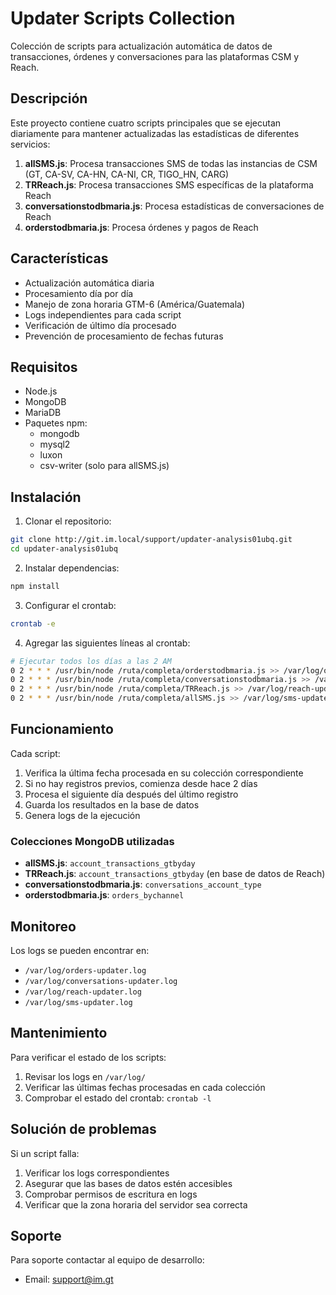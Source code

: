 # Updater Scripts Collection

Colección de scripts para actualización automática de datos de transacciones, órdenes y conversaciones para las plataformas CSM y Reach.

## Descripción

Este proyecto contiene cuatro scripts principales que se ejecutan diariamente para mantener actualizadas las estadísticas de diferentes servicios:

1. **allSMS.js**: Procesa transacciones SMS de todas las instancias de CSM (GT, CA-SV, CA-HN, CA-NI, CR, TIGO_HN, CARG)
2. **TRReach.js**: Procesa transacciones SMS específicas de la plataforma Reach
3. **conversationstodbmaria.js**: Procesa estadísticas de conversaciones de Reach
4. **orderstodbmaria.js**: Procesa órdenes y pagos de Reach

## Características

- Actualización automática diaria
- Procesamiento día por día
- Manejo de zona horaria GTM-6 (América/Guatemala)
- Logs independientes para cada script
- Verificación de último día procesado
- Prevención de procesamiento de fechas futuras

## Requisitos

- Node.js
- MongoDB
- MariaDB
- Paquetes npm:
  - mongodb
  - mysql2
  - luxon
  - csv-writer (solo para allSMS.js)

## Instalación

1. Clonar el repositorio:
```bash
git clone http://git.im.local/support/updater-analysis01ubq.git
cd updater-analysis01ubq
```

2. Instalar dependencias:
```bash
npm install
```

3. Configurar el crontab:
```bash
crontab -e
```

4. Agregar las siguientes líneas al crontab:
```bash
# Ejecutar todos los días a las 2 AM
0 2 * * * /usr/bin/node /ruta/completa/orderstodbmaria.js >> /var/log/orders-updater.log 2>&1
0 2 * * * /usr/bin/node /ruta/completa/conversationstodbmaria.js >> /var/log/conversations-updater.log 2>&1
0 2 * * * /usr/bin/node /ruta/completa/TRReach.js >> /var/log/reach-updater.log 2>&1
0 2 * * * /usr/bin/node /ruta/completa/allSMS.js >> /var/log/sms-updater.log 2>&1
```

## Funcionamiento

Cada script:
1. Verifica la última fecha procesada en su colección correspondiente
2. Si no hay registros previos, comienza desde hace 2 días
3. Procesa el siguiente día después del último registro
4. Guarda los resultados en la base de datos
5. Genera logs de la ejecución

### Colecciones MongoDB utilizadas

- **allSMS.js**: `account_transactions_gtbyday`
- **TRReach.js**: `account_transactions_gtbyday` (en base de datos de Reach)
- **conversationstodbmaria.js**: `conversations_account_type`
- **orderstodbmaria.js**: `orders_bychannel`

## Monitoreo

Los logs se pueden encontrar en:
- `/var/log/orders-updater.log`
- `/var/log/conversations-updater.log`
- `/var/log/reach-updater.log`
- `/var/log/sms-updater.log`

## Mantenimiento

Para verificar el estado de los scripts:
1. Revisar los logs en `/var/log/`
2. Verificar las últimas fechas procesadas en cada colección
3. Comprobar el estado del crontab: `crontab -l`

## Solución de problemas

Si un script falla:
1. Verificar los logs correspondientes
2. Asegurar que las bases de datos estén accesibles
3. Comprobar permisos de escritura en logs
4. Verificar que la zona horaria del servidor sea correcta

## Soporte

Para soporte contactar al equipo de desarrollo:
- Email: support@im.gt
